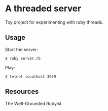 # A threaded server

Toy project for experimenting with ruby threads.

## Usage

Start the server:

```shell
$ ruby server.rb
```

Play:

```shell
$ telnet localhost 3939
```

## Resources

The Well-Grounded Rubyist
